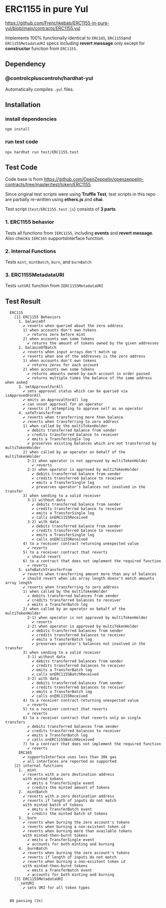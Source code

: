 # ERC1155 in pure Yul

https://github.com/Frenchkebab/ERC1155-in-pure-yul/blob/main/contracts/ERC1155.yul

Implements 100% functionally identical to `ERC165`, `ERC1155`and `ERC1155MetadataURI` specs including **revert message** only except for **constructor** function from `ERC1155`.

## Dependency

### @controlcpluscontrolv/hardhat-yul

Automatically compiles `.yul` files.

## Installation

### install dependencies

`npm install`

### run test code

`npx hardhat run test/ERC1155.test`

## Test Code

Code base is from https://github.com/OpenZeppelin/openzeppelin-contracts/tree/master/test/token/ERC1155.

Since original test scripts were using **Truffle Test**,
test scripts in this repo are partially re-written using **ethers.js** and **chai**.

Test script (`test/ERC1155.test.js`) consists of **3 parts**.

### 1. ERC1155 behavior

Tests all functions from `IERC1155`, including **events** and **revert message**.
Also checks `IERC165` supportsInterface function.

### 2. Internal Functions

Tests `mint`, `mintBatch`, `burn`, and `burnBatch`

### 3. ERC1155MetadataURI

Tests `setURI` function from `IERC1155MetadataURI`

## Test Result

```
  ERC115
    [1] ERC1155 Behaviors
      1. balanceOf
        ✔ reverts when queried about the zero address
        1) when accounts don't own tokens
          ✔ returns zero before mint
        2) when accounts own some tokens
          ✔ returns the amount of tokens owned by the given addresses
      2. balanceOfBatch
        ✔ reverts when input arrays don't match up
        ✔ reverts when one of the addresses is the zero address
        1) when accounts don't own tokens
          ✔ returns zeros for each account
        2) when accounts own some tokens
          ✔ returns amounts owned by each account in order passed
          ✔ returns multiple times the balance of the same address when asked
      3. setApprovalForAll
        ✔ sets approval status which can be queried via isApprovedForAll
        ✔ emits an ApprovalForAll log
        ✔ can unset approval for an operator
        ✔ reverts if attempting to approve self as an operator
      4. safeTransferFrom
        ✔ reverts when transferring more than balance
        ✔ reverts when transferring to zero address
        1) when called by the multiTokenHolder
          ✔ debits transferred balance from sender
          ✔ credits transferred balance to receiver
          ✔ emits a TransferSingle log
          ✔ preserves existing balances which are not transferred by multiTokenHolder
        2) when called by an operator on behalf of the multiTokenHolder
          2-1) when operator is not approved by multiTokenHolder
            ✔ reverts
          2-2) when operator is approved by multiTokenHolder
            ✔ debits transferred balance from sender
            ✔ credits transferred balance to receiver
            ✔ emits a TransferSingle log
            ✔ preserves operator's balances not involved in the transfer
        3) when sending to a valid receiver
          3-1) without data
            ✔ debits transferred balance from sender
            ✔ credits transferred balance to receiver
            ✔ emits a TransferSingle log
            ✔ calls onERC1155Received
          3-2) with data
            ✔ debits transferred balance from sender
            ✔ credits transferred balance to receiver
            ✔ emits a TransferSingle log
            ✔ calls onERC1155Received
        4) to a receiver contract returning unexpected value
          ✔ reverts
        5) to a receiver contract that reverts
          ✔ should revert
        6) to a contract that does not implement the required function
          ✔ reverts
      5. safeBatchTransferFrom
        ✔ reverts when transferring amount more than any of balances
        ✔ should revert when ids array length doesn't match amounts array length
        ✔ reverts when transferring to zero address
        1) when called by the multiTokenHolder
          ✔ debits transferred balances from sender
          ✔ credits transferred balances to receiver
          ✔ emits a TransferBatch log
        2) when called by an operator on behalf of the multiTokenHolder
          2-1) when operator is not approved by multiTokenHolder
            ✔ reverts
          2-2) when operator is approved by multiTokenHolder
            ✔ debits transferred balances from sender
            ✔ credits transferred balances to receiver
            ✔ emits a TransferBatch log
            ✔ preserves operator's balances not involved in the transfer
        3) when sending to a valid receiver
          3-1) without data
            ✔ debits transferred balances from sender
            ✔ credits transferred balances to receiver
            ✔ emits a TransferBatch log
            ✔ calls onERC1155BatchReceived
          3-2) with data
            ✔ debits transferred balances from sender
            ✔ credits transferred balances to receiver
            ✔ emits a TransferBatch log
            ✔ calls onERC1155Received
        4) to a receiver contract returning unexpected value
          ✔ reverts
        5) to a receiver contract that reverts
          ✔ reverts
        6) to a receiver contract that reverts only on single transfers
          ✔ debits transferred balances from sender
          ✔ credits transferred balances to receiver
          ✔ emits a TransferBatch log
          ✔ calls onERC1155BatchReceived
        7) to a contract that does not implement the required function
          ✔ reverts
      ERC165
        ✔ supportsInterface uses less than 30k gas
        ✔ all interfaces are reported as supported
    [2] internal functions
      1. _mint
        ✔ reverts with a zero destination address
        with minted tokens
          ✔ emits a TransferSingle event
          ✔ credits the minted amount of tokens
      2. _mintBatch
        ✔ reverts with a zero destination address
        ✔ reverts if length of inputs do not match
        with minted batch of tokens
          ✔ emits a TransferBatch event
          ✔ credits the minted batch of tokens
      3. _burn
        ✔ reverts when burning the zero account's tokens
        ✔ reverts when burning a non-existent token id
        ✔ reverts when burning more than available tokens
        with minted-then-burnt tokens
          ✔ emits a TransferSingle event
          ✔ accounts for both minting and burning
      4. _burnBatch
        ✔ reverts when burning the zero account's tokens
        ✔ reverts if length of inputs do not match
        ✔ reverts when burning a non-existent token id
        with minted-then-burnt tokens
          ✔ emits a TransferBatch event
          ✔ accounts for both minting and burning
    [3] ERC1155MetadataURI
      _setURI
        ✔ sets URI for all token types


  80 passing (3s)
```
